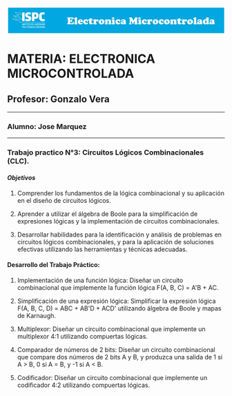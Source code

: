 ![alt text](/rcs/Visual/Logo%20EM.png)

# MATERIA: ELECTRONICA MICROCONTROLADA
## Profesor: Gonzalo Vera
___
### Alumno: Jose Marquez
___

### **Trabajo practico N°3: Circuitos Lógicos Combinacionales (CLC).**


#### ***Objetivos***  

1. Comprender los fundamentos de la lógica combinacional y su aplicación en el diseño de circuitos lógicos.  

2. Aprender a utilizar el álgebra de Boole para la simplificación de expresiones lógicas y la implementación de circuitos combinacionales.  

3. Desarrollar habilidades para la identificación y análisis de problemas en circuitos lógicos combinacionales, y para la aplicación de soluciones efectivas utilizando las herramientas y técnicas adecuadas.  

#### Desarrollo del Trabajo Práctico:  

1. Implementación de una función lógica: Diseñar un circuito combinacional que implemente la función lógica F(A, B, C) = A'B + AC.  

2. Simplificación de una expresión lógica: Simplificar la expresión lógica F(A, B, C, D) = ABC + AB'D + ACD' utilizando álgebra de Boole y mapas de Karnaugh.  

3. Multiplexor: Diseñar un circuito combinacional que implemente un multiplexor 4:1 utilizando compuertas lógicas.  

4. Comparador de números de 2 bits: Diseñar un circuito combinacional que compare dos números de 2 bits A y B, y produzca una salida de 1 si A > B, 0 si A = B, y -1 si A < B.  

5. Codificador: Diseñar un circuito combinacional que implemente un codificador 4:2 utilizando compuertas lógicas. 